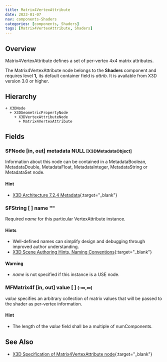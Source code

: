```yaml
---
title: Matrix4VertexAttribute
date: 2023-01-07
nav: components-Shaders
categories: [components, Shaders]
tags: [Matrix4VertexAttribute, Shaders]
---
```

<style>
.post h3 {
  word-spacing: 0.2em;
}
</style>

## Overview

Matrix4VertexAttribute defines a set of per-vertex 4x4 matrix attributes.

The Matrix4VertexAttribute node belongs to the **Shaders** component and requires level **1,** its default container field is *attrib.* It is available from X3D version 3.0 or higher.

## Hierarchy

```
+ X3DNode
  + X3DGeometricPropertyNode
    + X3DVertexAttributeNode
      + Matrix4VertexAttribute
```

## Fields

### SFNode [in, out] **metadata** NULL <small>[X3DMetadataObject]</small>

Information about this node can be contained in a MetadataBoolean, MetadataDouble, MetadataFloat, MetadataInteger, MetadataString or MetadataSet node.

#### Hint

- [X3D Architecture 7.2.4 Metadata](https://www.web3d.org/specifications/X3Dv4Draft/ISO-IEC19775-1v4-IS.proof//Part01/components/core.html#Metadata){:target="_blank"}

### SFString [ ] **name** ""

Required *name* for this particular VertexAttribute instance.

#### Hints

- Well-defined names can simplify design and debugging through improved author understanding.
- [X3D Scene Authoring Hints, Naming Conventions](https://www.web3d.org/x3d/content/examples/X3dSceneAuthoringHints.html#NamingConventions){:target="_blank"}

#### Warning

- *name* is not specified if this instance is a USE node.

### MFMatrix4f [in, out] **value** [ ] <small>(-∞,∞)</small>

*value* specifies an arbitrary collection of matrix values that will be passed to the shader as per-vertex information.

#### Hint

- The length of the *value* field shall be a multiple of numComponents.

## See Also

- [X3D Specification of Matrix4VertexAttribute node](https://www.web3d.org/documents/specifications/19775-1/V4.0/Part01/components/shaders.html#Matrix4VertexAttribute){:target="_blank"}
